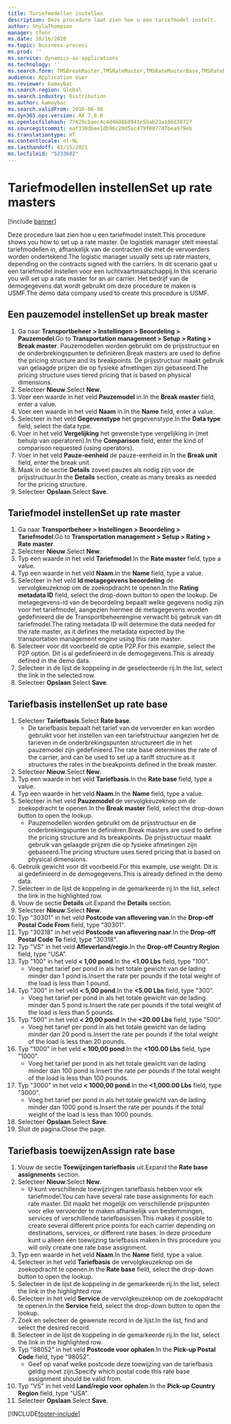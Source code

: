 ```yaml
---
title: Tariefmodellen instellen
description: Deze procedure laat zien hoe u een tariefmodel instelt.
author: ShylaThompson
manager: tfehr
ms.date: 10/16/2020
ms.topic: business-process
ms.prod: ''
ms.service: dynamics-ax-applications
ms.technology: ''
ms.search.form: TMSBreakMaster,TMSRateMaster,TMSRateMasterBase,TMSRateBaseType, TMSRouteWorkbench
audience: Application User
ms.reviewer: kamaybac
ms.search.region: Global
ms.search.industry: Distribution
ms.author: kamaybac
ms.search.validFrom: 2016-06-30
ms.dyn365.ops.version: AX 7.0.0
ms.openlocfilehash: 77629cbaec4c4d4608b8941e55ab23a106d38727
ms.sourcegitcommit: eaf330dbee1db96c20d5ac479f007747bea079eb
ms.translationtype: HT
ms.contentlocale: nl-NL
ms.lasthandoff: 02/15/2021
ms.locfileid: "5233602"
---
```

# <a name="set-up-rate-masters"></a><span data-ttu-id="d51d6-103">Tariefmodellen instellen</span><span class="sxs-lookup"><span data-stu-id="d51d6-103">Set up rate masters</span></span>

[!include [banner](../../includes/banner.md)]

<span data-ttu-id="d51d6-104">Deze procedure laat zien hoe u een tariefmodel instelt.</span><span class="sxs-lookup"><span data-stu-id="d51d6-104">This procedure shows you how to set up a rate master.</span></span> <span data-ttu-id="d51d6-105">De logistiek manager stelt meestal tariefmodellen in, afhankelijk van de contracten die met de vervoerders worden ondertekend.</span><span class="sxs-lookup"><span data-stu-id="d51d6-105">The logistic manager usually sets up rate masters, depending on the contracts signed with the carriers.</span></span> <span data-ttu-id="d51d6-106">In dit scenario gaat u een tariefmodel instellen voor een luchtvaartmaatschappij.</span><span class="sxs-lookup"><span data-stu-id="d51d6-106">In this scenario you will set up a rate master for an air carrier.</span></span> <span data-ttu-id="d51d6-107">Het bedrijf van de demogegevens dat wordt gebruikt om deze procedure te maken is USMF.</span><span class="sxs-lookup"><span data-stu-id="d51d6-107">The demo data company used to create this procedure is USMF.</span></span>

## <a name="set-up-break-master"></a><span data-ttu-id="d51d6-108">Een pauzemodel instellen</span><span class="sxs-lookup"><span data-stu-id="d51d6-108">Set up break master</span></span>

1. <span data-ttu-id="d51d6-109">Ga naar **Transportbeheer > Instellingen > Beoordeling > Pauzemodel**.</span><span class="sxs-lookup"><span data-stu-id="d51d6-109">Go to **Transportation management > Setup > Rating > Break master**.</span></span> <span data-ttu-id="d51d6-110">Pauzemodellen worden gebruikt om de prijsstructuur en de onderbrekingspunten te definiëren.</span><span class="sxs-lookup"><span data-stu-id="d51d6-110">Break masters are used to define the pricing structure and its breakpoints.</span></span> <span data-ttu-id="d51d6-111">De prijsstructuur maakt gebruik van gelaagde prijzen die op fysieke afmetingen zijn gebaseerd.</span><span class="sxs-lookup"><span data-stu-id="d51d6-111">The pricing structure uses tiered pricing that is based on physical dimensions.</span></span>  
1. <span data-ttu-id="d51d6-112">Selecteer **Nieuw**.</span><span class="sxs-lookup"><span data-stu-id="d51d6-112">Select **New**.</span></span>
1. <span data-ttu-id="d51d6-113">Voer een waarde in het veld **Pauzemodel** in.</span><span class="sxs-lookup"><span data-stu-id="d51d6-113">In the **Break master** field, enter a value.</span></span>
1. <span data-ttu-id="d51d6-114">Voer een waarde in het veld **Naam** in.</span><span class="sxs-lookup"><span data-stu-id="d51d6-114">In the **Name** field, enter a value.</span></span>
1. <span data-ttu-id="d51d6-115">Selecteer in het veld **Gegevenstype** het gegevenstype.</span><span class="sxs-lookup"><span data-stu-id="d51d6-115">In the **Data type** field, select the data type.</span></span>
1. <span data-ttu-id="d51d6-116">Voer in het veld **Vergelijking** het gewenste type vergelijking in (met behulp van operatoren).</span><span class="sxs-lookup"><span data-stu-id="d51d6-116">In the **Comparison** field, enter the kind of comparison requested (using operators).</span></span>
1. <span data-ttu-id="d51d6-117">Voer in het veld **Pauze-eenheid** de pauze-eenheid in.</span><span class="sxs-lookup"><span data-stu-id="d51d6-117">In the **Break unit** field, enter the break unit.</span></span>
1. <span data-ttu-id="d51d6-118">Maak in de sectie **Details** zoveel pauzes als nodig zijn voor de prijsstructuur.</span><span class="sxs-lookup"><span data-stu-id="d51d6-118">In the **Details** section, create as many breaks as needed for the pricing structure.</span></span>
1. <span data-ttu-id="d51d6-119">Selecteer **Opslaan**.</span><span class="sxs-lookup"><span data-stu-id="d51d6-119">Select **Save**.</span></span>

## <a name="set-up-rate-master"></a><span data-ttu-id="d51d6-120">Tariefmodel instellen</span><span class="sxs-lookup"><span data-stu-id="d51d6-120">Set up rate master</span></span>

1. <span data-ttu-id="d51d6-121">Ga naar **Transportbeheer > Instellingen > Beoordeling > Tariefmodel**.</span><span class="sxs-lookup"><span data-stu-id="d51d6-121">Go to **Transportation management > Setup > Rating > Rate master**.</span></span>
1. <span data-ttu-id="d51d6-122">Selecteer **Nieuw**.</span><span class="sxs-lookup"><span data-stu-id="d51d6-122">Select **New**.</span></span>
1. <span data-ttu-id="d51d6-123">Typ een waarde in het veld **Tariefmodel**.</span><span class="sxs-lookup"><span data-stu-id="d51d6-123">In the **Rate master** field, type a value.</span></span>
1. <span data-ttu-id="d51d6-124">Typ een waarde in het veld **Naam**.</span><span class="sxs-lookup"><span data-stu-id="d51d6-124">In the **Name** field, type a value.</span></span>
1. <span data-ttu-id="d51d6-125">Selecteer in het veld **Id metagegevens beoordeling** de vervolgkeuzeknop om de zoekopdracht te openen.</span><span class="sxs-lookup"><span data-stu-id="d51d6-125">In the **Rating metadata ID** field, select the drop-down button to open the lookup.</span></span> <span data-ttu-id="d51d6-126">De metagegevens-id van de beoordeling bepaalt welke gegevens nodig zijn voor het tariefmodel, aangezien hiermee de metagegevens worden gedefinieerd die de Transportbeheerengine verwacht bij gebruik van dit tariefmodel.</span><span class="sxs-lookup"><span data-stu-id="d51d6-126">The rating metadata ID will determine the data needed for the rate master, as it defines the metadata expected by the transportation management engine using this rate master.</span></span>  
1. <span data-ttu-id="d51d6-127">Selecteer voor dit voorbeeld de optie P2P.</span><span class="sxs-lookup"><span data-stu-id="d51d6-127">For this example, select the P2P option.</span></span> <span data-ttu-id="d51d6-128">Dit is al gedefinieerd in de demogegevens.</span><span class="sxs-lookup"><span data-stu-id="d51d6-128">This is already defined in the demo data.</span></span>
1. <span data-ttu-id="d51d6-129">Selecteer in de lijst de koppeling in de geselecteerde rij.</span><span class="sxs-lookup"><span data-stu-id="d51d6-129">In the list, select the link in the selected row.</span></span>
1. <span data-ttu-id="d51d6-130">Selecteer **Opslaan**.</span><span class="sxs-lookup"><span data-stu-id="d51d6-130">Select **Save**.</span></span>

## <a name="set-up-rate-base"></a><span data-ttu-id="d51d6-131">Tariefbasis instellen</span><span class="sxs-lookup"><span data-stu-id="d51d6-131">Set up rate base</span></span>

1. <span data-ttu-id="d51d6-132">Selecteer **Tariefbasis**.</span><span class="sxs-lookup"><span data-stu-id="d51d6-132">Select **Rate base**.</span></span>
    * <span data-ttu-id="d51d6-133">De tariefbasis bepaalt het tarief van de vervoerder en kan worden gebruikt voor het instellen van een tariefstructuur aangezien het de tarieven in de onderbrekingspunten structureert die in het pauzemodel zijn gedefinieerd.</span><span class="sxs-lookup"><span data-stu-id="d51d6-133">The rate base determines the rate of the carrier, and can be used to set up a tariff structure as it structures the rates in the breakpoints defined in the break master.</span></span>  
2. <span data-ttu-id="d51d6-134">Selecteer **Nieuw**.</span><span class="sxs-lookup"><span data-stu-id="d51d6-134">Select **New**.</span></span>
3. <span data-ttu-id="d51d6-135">Typ een waarde in het veld **Tariefbasis**.</span><span class="sxs-lookup"><span data-stu-id="d51d6-135">In the **Rate base** field, type a value.</span></span>
4. <span data-ttu-id="d51d6-136">Typ een waarde in het veld **Naam**.</span><span class="sxs-lookup"><span data-stu-id="d51d6-136">In the **Name** field, type a value.</span></span>
5. <span data-ttu-id="d51d6-137">Selecteer in het veld **Pauzemodel** de vervolgkeuzeknop om de zoekopdracht te openen.</span><span class="sxs-lookup"><span data-stu-id="d51d6-137">In the **Break master** field, select the drop-down button to open the lookup.</span></span>
    * <span data-ttu-id="d51d6-138">Pauzemodellen worden gebruikt om de prijsstructuur en de onderbrekingspunten te definiëren.</span><span class="sxs-lookup"><span data-stu-id="d51d6-138">Break masters are used to define the pricing structure and its breakpoints.</span></span> <span data-ttu-id="d51d6-139">De prijsstructuur maakt gebruik van gelaagde prijzen die op fysieke afmetingen zijn gebaseerd.</span><span class="sxs-lookup"><span data-stu-id="d51d6-139">The pricing structure uses tiered pricing that is based on physical dimensions.</span></span>  
6. <span data-ttu-id="d51d6-140">Gebruik gewicht voor dit voorbeeld.</span><span class="sxs-lookup"><span data-stu-id="d51d6-140">For this example, use weight.</span></span> <span data-ttu-id="d51d6-141">Dit is al gedefinieerd in de demogegevens.</span><span class="sxs-lookup"><span data-stu-id="d51d6-141">This is already defined in the demo data.</span></span>
7. <span data-ttu-id="d51d6-142">Selecteer in de lijst de koppeling in de gemarkeerde rij.</span><span class="sxs-lookup"><span data-stu-id="d51d6-142">In the list, select the link in the highlighted row.</span></span>
8. <span data-ttu-id="d51d6-143">Vouw de sectie **Details** uit.</span><span class="sxs-lookup"><span data-stu-id="d51d6-143">Expand the **Details** section.</span></span>
9. <span data-ttu-id="d51d6-144">Selecteer **Nieuw**.</span><span class="sxs-lookup"><span data-stu-id="d51d6-144">Select **New**.</span></span>
10. <span data-ttu-id="d51d6-145">Typ "30301" in het veld **Postcode van aflevering van**.</span><span class="sxs-lookup"><span data-stu-id="d51d6-145">In the **Drop-off Postal Code From** field, type "30301".</span></span>
11. <span data-ttu-id="d51d6-146">Typ "30318" in het veld **Postcode van aflevering naar**.</span><span class="sxs-lookup"><span data-stu-id="d51d6-146">In the **Drop-off Postal Code To** field, type "30318".</span></span>
12. <span data-ttu-id="d51d6-147">Typ "VS" in het veld **Afleverland/regio**.</span><span class="sxs-lookup"><span data-stu-id="d51d6-147">In the **Drop-off Country Region** field, type "USA".</span></span>
13. <span data-ttu-id="d51d6-148">Typ "100" in het veld **< 1,00 pond**.</span><span class="sxs-lookup"><span data-stu-id="d51d6-148">In the **<1.00 Lbs** field, type "100".</span></span>
    * <span data-ttu-id="d51d6-149">Voeg het tarief per pond in als het totale gewicht van de lading minder dan 1 pond is.</span><span class="sxs-lookup"><span data-stu-id="d51d6-149">Insert the rate per pounds if the total weight of the load is less than 1 pound.</span></span>  
14. <span data-ttu-id="d51d6-150">Typ "300" in het veld **< 5,00 pond**.</span><span class="sxs-lookup"><span data-stu-id="d51d6-150">In the **<5.00 Lbs** field, type "300".</span></span>
    * <span data-ttu-id="d51d6-151">Voeg het tarief per pond in als het totale gewicht van de lading minder dan 5 pond is.</span><span class="sxs-lookup"><span data-stu-id="d51d6-151">Insert the rate per pounds if the total weight of the load is less than 5 pounds.</span></span>  
15. <span data-ttu-id="d51d6-152">Typ "500" in het veld **< 20,00 pond**.</span><span class="sxs-lookup"><span data-stu-id="d51d6-152">In the **<20.00 Lbs** field, type "500".</span></span>
    * <span data-ttu-id="d51d6-153">Voeg het tarief per pond in als het totale gewicht van de lading minder dan 20 pond is.</span><span class="sxs-lookup"><span data-stu-id="d51d6-153">Insert the rate per pounds if the total weight of the load is less than 20 pounds.</span></span>  
16. <span data-ttu-id="d51d6-154">Typ "1000" in het veld **< 100,00 pond**.</span><span class="sxs-lookup"><span data-stu-id="d51d6-154">In the **<100.00 Lbs** field, type "1000".</span></span>
    * <span data-ttu-id="d51d6-155">Voeg het tarief per pond in als het totale gewicht van de lading minder dan 100 pond is.</span><span class="sxs-lookup"><span data-stu-id="d51d6-155">Insert the rate per pounds if the total weight of the load is less than 100 pounds.</span></span>  
17. <span data-ttu-id="d51d6-156">Typ "3000" in het veld **< 1000,00 pond**.</span><span class="sxs-lookup"><span data-stu-id="d51d6-156">In the **<1,000.00 Lbs** field, type "3000".</span></span>
    * <span data-ttu-id="d51d6-157">Voeg het tarief per pond in als het totale gewicht van de lading minder dan 1000 pond is.</span><span class="sxs-lookup"><span data-stu-id="d51d6-157">Insert the rate per pounds if the total weight of the load is less than 1000 pounds.</span></span>  
18. <span data-ttu-id="d51d6-158">Selecteer **Opslaan**.</span><span class="sxs-lookup"><span data-stu-id="d51d6-158">Select **Save**.</span></span>
19. <span data-ttu-id="d51d6-159">Sluit de pagina.</span><span class="sxs-lookup"><span data-stu-id="d51d6-159">Close the page.</span></span>

## <a name="assign-rate-base"></a><span data-ttu-id="d51d6-160">Tariefbasis toewijzen</span><span class="sxs-lookup"><span data-stu-id="d51d6-160">Assign rate base</span></span>

1. <span data-ttu-id="d51d6-161">Vouw de sectie **Toewijzingen tariefbasis** uit.</span><span class="sxs-lookup"><span data-stu-id="d51d6-161">Expand the **Rate base assignments** section.</span></span>
2. <span data-ttu-id="d51d6-162">Selecteer **Nieuw**.</span><span class="sxs-lookup"><span data-stu-id="d51d6-162">Select **New**.</span></span>
    * <span data-ttu-id="d51d6-163">U kunt verschillende toewijzingen tariefbasis hebben voor elk tariefmodel.</span><span class="sxs-lookup"><span data-stu-id="d51d6-163">You can have several rate base assignments for each rate master.</span></span> <span data-ttu-id="d51d6-164">Dit maakt het mogelijk om verschillende prijspunten voor elke vervoerder te maken afhankelijk van bestemmingen, services of verschillende tariefbasissen.</span><span class="sxs-lookup"><span data-stu-id="d51d6-164">This makes it possible to create several different price points for each carrier depending on destinations, services, or different rate bases.</span></span> <span data-ttu-id="d51d6-165">In deze procedure kunt u alleen één toewijzing tariefbasis maken.</span><span class="sxs-lookup"><span data-stu-id="d51d6-165">In this procedure you will only create one rate base assignment.</span></span>  
3. <span data-ttu-id="d51d6-166">Typ een waarde in het veld **Naam**.</span><span class="sxs-lookup"><span data-stu-id="d51d6-166">In the **Name** field, type a value.</span></span>
4. <span data-ttu-id="d51d6-167">Selecteer in het veld **Tariefbasis** de vervolgkeuzeknop om de zoekopdracht te openen.</span><span class="sxs-lookup"><span data-stu-id="d51d6-167">In the **Rate base** field, select the drop-down button to open the lookup.</span></span>
5. <span data-ttu-id="d51d6-168">Selecteer in de lijst de koppeling in de gemarkeerde rij.</span><span class="sxs-lookup"><span data-stu-id="d51d6-168">In the list, select the link in the highlighted row.</span></span>
6. <span data-ttu-id="d51d6-169">Selecteer in het veld **Service** de vervolgkeuzeknop om de zoekopdracht te openen.</span><span class="sxs-lookup"><span data-stu-id="d51d6-169">In the **Service** field, select the drop-down button to open the lookup.</span></span>
7. <span data-ttu-id="d51d6-170">Zoek en selecteer de gewenste record in de lijst.</span><span class="sxs-lookup"><span data-stu-id="d51d6-170">In the list, find and select the desired record.</span></span>
8. <span data-ttu-id="d51d6-171">Selecteer in de lijst de koppeling in de gemarkeerde rij.</span><span class="sxs-lookup"><span data-stu-id="d51d6-171">In the list, select the link in the highlighted row.</span></span>
9. <span data-ttu-id="d51d6-172">Typ "98052" in het veld **Postcode voor ophalen**.</span><span class="sxs-lookup"><span data-stu-id="d51d6-172">In the **Pick-up Postal Code** field, type "98052".</span></span>
    * <span data-ttu-id="d51d6-173">Geef op vanaf welke postcode deze toewijzing van de tariefbasis geldig moet zijn.</span><span class="sxs-lookup"><span data-stu-id="d51d6-173">Specify which postal code this rate base assignment should be valid from.</span></span>
10. <span data-ttu-id="d51d6-174">Typ "VS" in het veld **Land/regio voor ophalen**.</span><span class="sxs-lookup"><span data-stu-id="d51d6-174">In the **Pick-up Country Region** field, type "USA".</span></span>
11. <span data-ttu-id="d51d6-175">Selecteer **Opslaan**.</span><span class="sxs-lookup"><span data-stu-id="d51d6-175">Select **Save**.</span></span>


[!INCLUDE[footer-include](../../../includes/footer-banner.md)]